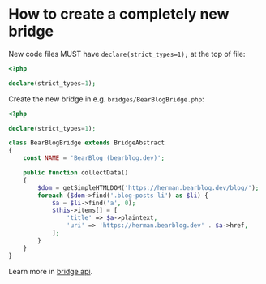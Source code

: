 # How to create a completely new bridge

New code files MUST have `declare(strict_types=1);` at the top of file:

```php
<?php

declare(strict_types=1);
```

Create the new bridge in e.g. `bridges/BearBlogBridge.php`:

```php
<?php

declare(strict_types=1);

class BearBlogBridge extends BridgeAbstract
{
    const NAME = 'BearBlog (bearblog.dev)';

    public function collectData()
    {
        $dom = getSimpleHTMLDOM('https://herman.bearblog.dev/blog/');
        foreach ($dom->find('.blog-posts li') as $li) {
            $a = $li->find('a', 0);
            $this->items[] = [
                'title' => $a->plaintext,
                'uri' => 'https://herman.bearblog.dev' . $a->href,
            ];
        }
    }
}
```

Learn more in [bridge api](https://rss-bridge.github.io/rss-bridge/Bridge_API/index.html).
